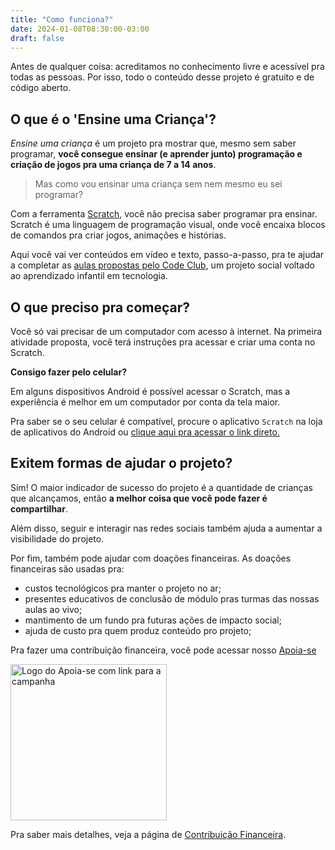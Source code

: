 ```yaml
---
title: "Como funciona?"
date: 2024-01-08T08:30:00-03:00
draft: false
---
```


Antes de qualquer coisa: acreditamos no conhecimento livre e acessível pra todas as pessoas. Por isso, todo o conteúdo desse projeto é gratuito e de código aberto.

## O que é o 'Ensine uma Criança'?

*Ensine uma criança* é um projeto pra mostrar que, mesmo sem saber programar, **você consegue ensinar (e aprender junto) programação e criação de jogos pra uma criança de 7 a 14 anos**.

> Mas como vou ensinar uma criança sem nem mesmo eu sei programar?

Com a ferramenta [Scratch](https://scratch.mit.edu/), você não precisa saber programar pra ensinar. Scratch é uma linguagem de programação visual, onde você encaixa blocos de comandos pra criar jogos, animações e histórias.

Aqui você vai ver conteúdos em vídeo e texto, passo-a-passo, pra te ajudar a completar as [aulas propostas pelo Code Club](https://projects.raspberrypi.org/pt-BR/collections/scratch), um projeto social voltado ao aprendizado infantil em tecnologia.

## O que preciso pra começar?

Você só vai precisar de um computador com acesso à internet. Na primeira atividade proposta, você terá instruções pra acessar e criar uma conta no Scratch.

**Consigo fazer pelo celular?**

Em alguns dispositivos Android é possível acessar o Scratch, mas a experiência é melhor em um computador por conta da tela maior.

Pra saber se o seu celular é compatível, procure o aplicativo `Scratch` na loja de aplicativos do Android ou [clique aqui pra acessar o link direto.](https://play.google.com/store/apps/details?id=org.scratch&pcampaignid=web_share)

## Exitem formas de ajudar o projeto?

Sim! O maior indicador de sucesso do projeto é a quantidade de crianças que alcançamos, então **a melhor coisa que você pode fazer é compartilhar**.

Além disso, seguir e interagir nas redes sociais também ajuda a aumentar a visibilidade do projeto.

Por fim, também pode ajudar com doações financeiras. As doações financeiras são usadas pra:

- custos tecnológicos pra manter o projeto no ar;
- presentes educativos de conclusão de módulo pras turmas das nossas aulas ao vivo;
- mantimento de um fundo pra futuras ações de impacto social;
- ajuda de custo pra quem produz conteúdo pro projeto;

Pra fazer uma contribuição financeira, você pode acessar nosso [Apoia-se](https://apoia.se/ensine-uma-crianca)

<a href="https://apoia.se/ensine-uma-crianca" target="_blank">
  <img width="250" alt="Logo do Apoia-se com link para a campanha" src="/contribuicao-financeira/apoia-se.png"/>
</a>

Pra saber mais detalhes, veja a página de [Contribuição Financeira](/contribuicao-financeira/).
